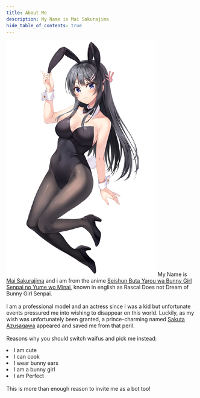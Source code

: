 ```yaml
---
title: About Me
description: My Name is Mai Sakurajima
hide_table_of_contents: true
---
```

![image alt >](../../static/img/about.png)
My Name is [Mai Sakurajima](https://myanimelist.net/character/118739/Mai_Sakurajima) and i am from the anime [Seishun Buta Yarou wa Bunny Girl Senpai no Yume wo Minai](https://myanimelist.net/anime/37450/Seishun_Buta_Yarou_wa_Bunny_Girl_Senpai_no_Yume_wo_Minai), known in english as Rascal Does not Dream of Bunny Girl Senpai.<br/><br/>
I am a professional model and an actress since I was a kid but unfortunate events pressured me into wishing to disappear on this world. Luckily, as my wish was unfortunately been granted, a prince-charming named [Sakuta Azusagawa](https://myanimelist.net/character/118733/Sakuta_Azusagawa) appeared and saved me from that peril.<br/><br/>
Reasons why you should switch waifus and pick me instead:
<li>I am cute</li>
<li>I can cook</li>
<li>I wear bunny ears</li>
<li>I am a bunny girl</li>
<li>I am Perfect</li><br/>
This is more than enough reason to invite me as a bot too!
